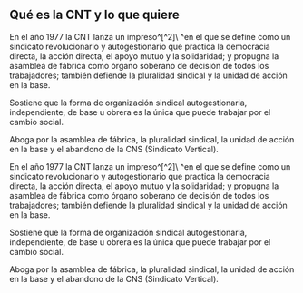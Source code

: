 ## Qué es la CNT y lo que quiere

En el año 1977 la CNT lanza un impreso^[^2]\ ^en el que se define como
un sindicato revolucionario y autogestionario que practica la democracia
directa, la acción directa, el apoyo mutuo y la solidaridad; y propugna
la asamblea de fábrica como órgano soberano de decisión de todos los
trabajadores; también defiende la pluralidad sindical y la unidad de
acción en la base.

Sostiene que la forma de organización sindical autogestionaria,
independiente, de base u obrera es la única que puede trabajar por el
cambio social.

Aboga por la asamblea de fábrica, la pluralidad sindical, la unidad de
acción en la base y el abandono de la CNS (Sindicato Vertical).


En el año 1977 la CNT lanza un impreso^[^2]\ ^en el que se define como
un sindicato revolucionario y autogestionario que practica la democracia
directa, la acción directa, el apoyo mutuo y la solidaridad; y propugna
la asamblea de fábrica como órgano soberano de decisión de todos los
trabajadores; también defiende la pluralidad sindical y la unidad de
acción en la base.

Sostiene que la forma de organización sindical autogestionaria,
independiente, de base u obrera es la única que puede trabajar por el
cambio social.

Aboga por la asamblea de fábrica, la pluralidad sindical, la unidad de
acción en la base y el abandono de la CNS (Sindicato Vertical).

